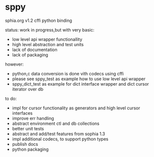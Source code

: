 # sppy
sphia.org v1.2 cffi python binding 

status: work in progress,but with very basic:
* low level api wrapper functionallity
* high level abstraction and test units 
* lack of documentation
* lack of packaging

however:
* python,c data conversion is done vith codecs using cffi
* please see sppy_test as example how to use low level api wrapper
* sppy_dict_test as example for dict interface wrapper and dict cursor iterator over db


to do:
* impl for cursor functionality as generators and high level cursor interfaces
* improve err handling
* abstract environment ctl and db collections
* better unit tests
* abstract and add/test features from sophia 1.3
* impl additional codecs, to support python types 
* publish docs
* python packaging

